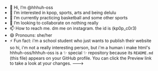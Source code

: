 - 👋 Hi, I’m @hhhuh-oss
- 👀 I’m interested in kpop, sports, arts and being delulu
- 🌱 I’m currently practicing basketball and some other sports
- 💞️ I’m looking to collaborate on nothing really
- 📫 How to reach me. dm me on instagram. the id is (kp0p_c0r3)
- 😄 Pronouns: she/her
- ⚡ Fun fact: i'm a school student who just wants to publish their website
so hi, i'm not a really interesting person, but i'm a human 
i make html's 
hhhuh-oss/hhhuh-oss is a ✨ special ✨ repository because its `README.md` (this file) appears on your GitHub profile.
You can click the Preview link to take a look at your changes.
--->
